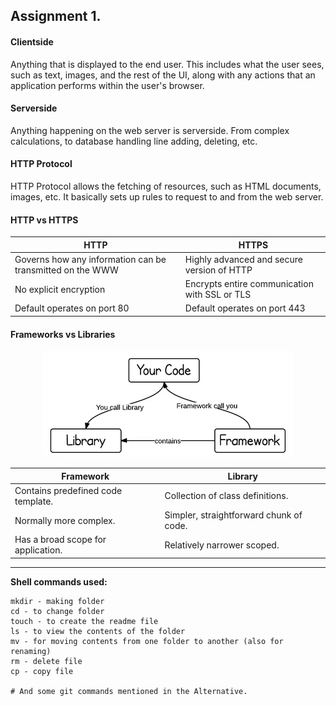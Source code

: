 ## Assignment 1.

#### Clientside
Anything that is displayed to the end user. This includes what the user sees, such as text, images, and the rest of the UI, along with any actions that an application performs within the user's browser.

#### Serverside
Anything happening on the web server is serverside. From complex calculations, to database handling line adding, deleting, etc.

#### HTTP Protocol
HTTP Protocol allows the fetching of resources, such as HTML documents, images, etc. It basically sets up rules to request to and from the web server.

#### HTTP vs HTTPS
| HTTP                                                      	| HTTPS                                         	|
|-----------------------------------------------------------	|-----------------------------------------------	|
| Governs how any information can be transmitted on the WWW 	| Highly advanced and secure version of HTTP    	|
| No explicit encryption                                    	| Encrypts entire communication with SSL or TLS 	|
| Default operates on port 80                               	| Default operates on port 443                  	|

#### Frameworks vs Libraries
<p align="center">
  <img src="./framework-vs-library.webp" />
</p>

| Framework                          	| Library                                 	|
|------------------------------------	|-----------------------------------------	|
| Contains predefined code template. 	| Collection of class definitions.        	|
| Normally more complex.             	| Simpler, straightforward chunk of code. 	|
| Has a broad scope for application. 	| Relatively narrower scoped.             	|

---

**Shell commands used:**
```shell
mkdir - making folder
cd - to change folder
touch - to create the readme file
ls - to view the contents of the folder
mv - for moving contents from one folder to another (also for renaming)
rm - delete file
cp - copy file

# And some git commands mentioned in the Alternative.
```
